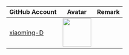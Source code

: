 | GitHub Account                              | Avatar                                                                                                           | Remark   |
|---------------------------------------------|------------------------------------------------------------------------------------------------------------------|----------|
| [xiaoming-D](https://github.com/xiaoming-D) | <a href="https://github.com/xiaoming-D"><img src="https://github.com/xiaoming-D.png" width=75px height=75px></a> |          |